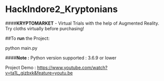 # HackIndore2_Kryptonians
####**KRYPTOMARKET** - Virtual Trials with the help of Augmented Reality. Try cloths virtually before purchasing!


##To **run** the Project:

python main.py

####**Note :**
Python version supported : 3.6.9 or lower

Project Demo : <https://www.youtube.com/watch?v=ta1L_gizbxk&feature=youtu.be>
